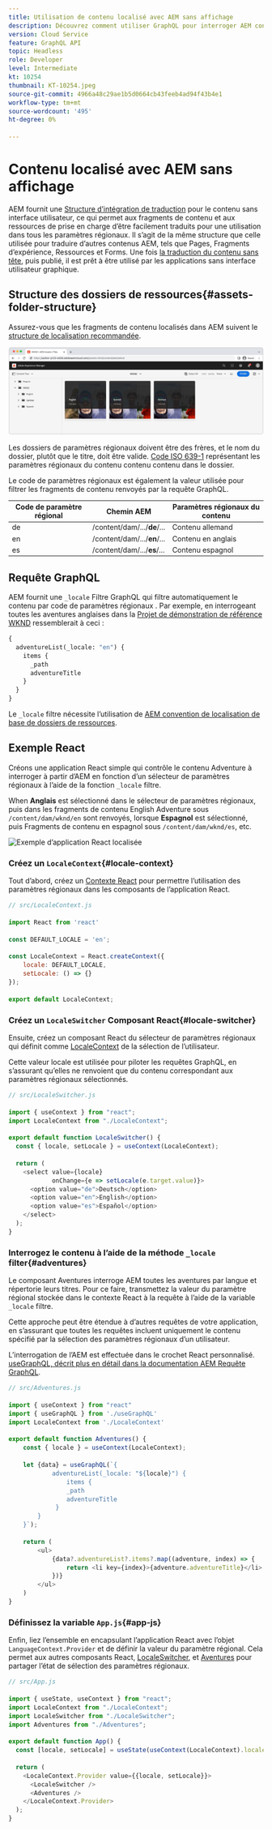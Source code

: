 ```yaml
---
title: Utilisation de contenu localisé avec AEM sans affichage
description: Découvrez comment utiliser GraphQL pour interroger AEM contenu localisé.
version: Cloud Service
feature: GraphQL API
topic: Headless
role: Developer
level: Intermediate
kt: 10254
thumbnail: KT-10254.jpeg
source-git-commit: 4966a48c29ae1b5d0664cb43feeb4ad94f43b4e1
workflow-type: tm+mt
source-wordcount: '495'
ht-degree: 0%

---
```



# Contenu localisé avec AEM sans affichage

AEM fournit une [Structure d’intégration de traduction](https://experienceleague.adobe.com/docs/experience-manager-cloud-service/content/sites/administering/reusing-content/translation/integration-framework.html) pour le contenu sans interface utilisateur, ce qui permet aux fragments de contenu et aux ressources de prise en charge d’être facilement traduits pour une utilisation dans tous les paramètres régionaux. Il s’agit de la même structure que celle utilisée pour traduire d’autres contenus AEM, tels que Pages, Fragments d’expérience, Ressources et Forms. Une fois [la traduction du contenu sans tête](https://experienceleague.adobe.com/docs/experience-manager-cloud-service/content/headless/journeys/translation/overview.html), puis publié, il est prêt à être utilisé par les applications sans interface utilisateur graphique.

## Structure des dossiers de ressources{#assets-folder-structure}

Assurez-vous que les fragments de contenu localisés dans AEM suivent le [structure de localisation recommandée](https://experienceleague.adobe.com/docs/experience-manager-cloud-service/content/headless/journeys/translation/getting-started.html#recommended-structure).

![Dossiers de ressources AEM localisés](./assets/localized-content/asset-folders.jpg)

Les dossiers de paramètres régionaux doivent être des frères, et le nom du dossier, plutôt que le titre, doit être valide. [Code ISO 639-1](https://en.wikipedia.org/wiki/List_of_ISO_639-1_codes) représentant les paramètres régionaux du contenu contenu contenu dans le dossier.

Le code de paramètres régionaux est également la valeur utilisée pour filtrer les fragments de contenu renvoyés par la requête GraphQL.

| Code de paramètre régional | Chemin AEM | Paramètres régionaux du contenu |
|--------------------------------|----------|----------|
| de | /content/dam/.../**de**/... | Contenu allemand |
| en | /content/dam/.../**en**/... | Contenu en anglais |
| es | /content/dam/.../**es**/... | Contenu espagnol |

## Requête GraphQL

AEM fournit une `_locale` Filtre GraphQL qui filtre automatiquement le contenu par code de paramètres régionaux . Par exemple, en interrogeant toutes les aventures anglaises dans la [Projet de démonstration de référence WKND](https://experienceleague.adobe.com/docs/experience-manager-cloud-service/content/onboarding/demo-add-on/create-site.html) ressemblerait à ceci :

```graphql
{
  adventureList(_locale: "en") {
    items {      
      _path
      adventureTitle
    }
  }
}
```

Le `_locale` filtre nécessite l’utilisation de [AEM convention de localisation de base de dossiers de ressources](#assets-folder-structure).

## Exemple React

Créons une application React simple qui contrôle le contenu Adventure à interroger à partir d’AEM en fonction d’un sélecteur de paramètres régionaux à l’aide de la fonction `_locale` filtre.

When __Anglais__ est sélectionné dans le sélecteur de paramètres régionaux, puis dans les fragments de contenu English Adventure sous `/content/dam/wknd/en` sont renvoyés, lorsque __Espagnol__ est sélectionné, puis Fragments de contenu en espagnol sous `/content/dam/wknd/es`, etc.

![Exemple d’application React localisée](./assets/localized-content/react-example.png)

### Créez un `LocaleContext`{#locale-context}

Tout d’abord, créez un [Contexte React](https://reactjs.org/docs/context.html) pour permettre l’utilisation des paramètres régionaux dans les composants de l’application React.

```javascript
// src/LocaleContext.js

import React from 'react'

const DEFAULT_LOCALE = 'en';

const LocaleContext = React.createContext({
    locale: DEFAULT_LOCALE, 
    setLocale: () => {}
});

export default LocaleContext;
```

### Créez un `LocaleSwitcher` Composant React{#locale-switcher}

Ensuite, créez un composant React du sélecteur de paramètres régionaux qui définit comme [LocaleContext](#locale-context) de la sélection de l’utilisateur.

Cette valeur locale est utilisée pour piloter les requêtes GraphQL, en s’assurant qu’elles ne renvoient que du contenu correspondant aux paramètres régionaux sélectionnés.

```javascript
// src/LocaleSwitcher.js

import { useContext } from "react";
import LocaleContext from "./LocaleContext";

export default function LocaleSwitcher() {
  const { locale, setLocale } = useContext(LocaleContext);

  return (
    <select value={locale}
            onChange={e => setLocale(e.target.value)}>
      <option value="de">Deutsch</option>
      <option value="en">English</option>
      <option value="es">Español</option>
    </select>
  );
}
```

### Interrogez le contenu à l’aide de la méthode `_locale` filter{#adventures}

Le composant Aventures interroge AEM toutes les aventures par langue et répertorie leurs titres. Pour ce faire, transmettez la valeur du paramètre régional stockée dans le contexte React à la requête à l’aide de la variable `_locale` filtre.

Cette approche peut être étendue à d’autres requêtes de votre application, en s’assurant que toutes les requêtes incluent uniquement le contenu spécifié par la sélection des paramètres régionaux d’un utilisateur.

L’interrogation de l’AEM est effectuée dans le crochet React personnalisé. [useGraphQL, décrit plus en détail dans la documentation AEM Requête GraphQL](./aem-headless-sdk.md).

```javascript
// src/Adventures.js

import { useContext } from "react"
import { useGraphQL } from './useGraphQL'
import LocaleContext from './LocaleContext'

export default function Adventures() {
    const { locale } = useContext(LocaleContext);

    let {data} = useGraphQL(`{
            adventureList(_locale: "${locale}") {
                items {      
                _path
                adventureTitle
             }
        }
    }`);

    return (
        <ul>
            {data?.adventureList?.items?.map((adventure, index) => { 
                return <li key={index}>{adventure.adventureTitle}</li>
            })}
        </ul>
    )
}
```

### Définissez la variable `App.js`{#app-js}

Enfin, liez l’ensemble en encapsulant l’application React avec l’objet `LanguageContext.Provider` et de définir la valeur du paramètre régional. Cela permet aux autres composants React, [LocaleSwitcher](#locale-switcher), et [Aventures](#adventures) pour partager l’état de sélection des paramètres régionaux.

```javascript
// src/App.js

import { useState, useContext } from "react";
import LocaleContext from "./LocaleContext";
import LocaleSwitcher from "./LocaleSwitcher";
import Adventures from "./Adventures";

export default function App() {
  const [locale, setLocale] = useState(useContext(LocaleContext).locale);

  return (
    <LocaleContext.Provider value={{locale, setLocale}}>
      <LocaleSwitcher />
      <Adventures />
    </LocaleContext.Provider>
  );
}
```
